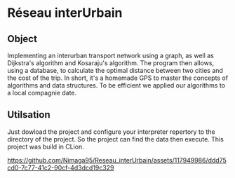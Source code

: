 # Réseau  interUrbain

## Object

Implementing an interurban transport network using a graph, as well as Dijkstra's algorithm and Kosaraju's algorithm. The program then allows, using a database, to calculate the optimal distance between two cities and the cost of the trip. In short, it's a homemade GPS to master the concepts of algorithms and data structures. To be efficient we applied our algorithms to a local compagnie date. 

## Utilsation

Just dowload the project and configure your interpreter repertory to the directory of the project. So the project can find the data then execute. This project was build in CLion.


https://github.com/Nimaga95/Reseau_interUrbain/assets/117949986/ddd75cd0-7c77-41c2-90cf-4d3dcd19c329

